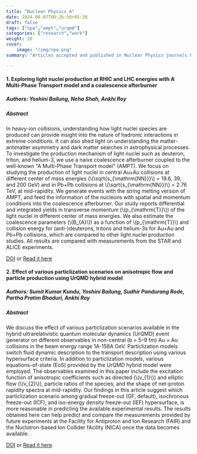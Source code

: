 ```yaml
---
title: "Nuclear Physics A"
date: 2024-08-07T00:26:50+05:30
draft: false
tags: ["npa","ampt","urqmd"]
categories: ["research","work"]
weight: 20
cover:
    image: "/img/npa.png"
summary: "Articles accepted and published in Nuclear Physics journals by Elsevier"

---
```


#### 1. Exploring light nuclei production at RHIC and LHC energies with A Multi-Phase Transport model and a coalescence afterburner

##### Authors: Yoshini Bailung, Neha Shah, Ankhi Roy

##### Abstract

In heavy-ion collisions, understanding how light nuclei species are produced can provide insight into the nature of hadronic interactions in extreme conditions. It can also shed light on understanding the matter-antimatter asymmetry and dark matter searches in astrophysical processes. To investigate the production mechanism of light nuclei such as deuteron, triton, and helium-3, we use a naive coalescence afterburner coupled to the well-known "A Multi-Phase Transport model" (AMPT). We focus on studying the production of light nuclei in central Au+Au collisions at different center of mass energies (\\(\sqrt{s_{\mathrm{NN}}}\\) = 19.6, 39, and 200 GeV) and in Pb+Pb collisions at \\(\sqrt{s_{\mathrm{NN}}}\\) = 2.76 TeV, at mid-rapidity. We generate events with the string melting version of AMPT, and feed the information of the nucleons with spatial and momentum conditions into the coalescence afterburner. Our study reports differential and integrated yields in transverse momentum (\\(p_{\mathrm{T}}\\)) of the light nuclei in different center of mass energies. We also estimate the coalescence parameters (\\(B_{A}\\)) as a function of \\(p_{\mathrm{T}}\\) and collision energy for (anti-)deuterons, tritons and helium-3s for Au+Au and Pb+Pb collisions, which are compared to other light nuclei production studies. All results are compared with measurements from the STAR and ALICE experiments.

[DOI](https://doi.org/10.1016/j.nuclphysa.2023.122701)
or
<a href="/pdfs/papers/1-s2.0-S0375947423001045-main.pdf" class="btn btn-primary" target="_blank">Read it here</a>

#### 2. Effect of various particlization scenarios on anisotropic flow and particle production using UrQMD hybrid model

##### Authors: Sumit Kumar Kundu, Yoshini Bailung, Sudhir Pandurang Rode, Partha Pratim Bhaduri, Ankhi Roy

##### Abstract

We discuss the effect of various particlization scenarios available in the hybrid ultrarelativistic quantum molecular dynamics (UrQMD) event generator on different observables in non-central (b = 5–9 fm) Au + Au collisions in the beam energy range 1A-158A GeV. Particlization models switch fluid dynamic description to the transport description using various hypersurface criteria. In addition to particlization models, various equations-of-state (EoS) provided by the UrQMD hybrid model were employed. The observables examined in this paper include the excitation function of anisotropic coefficients such as directed (\\(v_{1}\\)) and elliptic flow (\\(v_{2}\\)), particle ratios of the species, and the shape of net-proton rapidity spectra at mid-rapidity. Our findings in this article suggest which particlization scenario among gradual freeze-out (GF, default), isochronous freeze-out (ICF), and iso-energy density freeze-out (IEF) hypersurface, is more reasonable in predicting the available experimental results. The results obtained here can help predict and compare the measurements provided by future experiments at the Facility for Antiproton and Ion Research (FAIR) and the Nuclotron-based Ion Collider fAcility (NICA) once the data becomes available.

[DOI](https://linkinghub.elsevier.com/retrieve/pii/S0375947422001981)
or
<a href="/pdfs/papers/1-s2.0-S0375947422001981-main.pdf" class="btn btn-primary" target="_blank">Read it here</a>